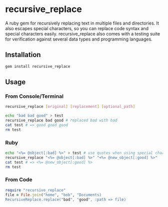 # recursive_replace 

A ruby gem for recursively replacing text in multiple files and directories. It also escapes special characters, so you can replace code syntax and special characters easily. recursive_replace also comes with a testing suite for verification against several data types and programming languages.
  
## Installation

```bash
gem install recursive_replace
```

## Usage

### From Console/Terminal

```bash
recursive_replace [original] [replacement] [optional_path] 
```
```bash
echo "bad bad good" > test
recursive_replace bad good # replaced bad with bad
cat test # => good good good
rm test
```

### Ruby

```bash
echo "<%= @object[:bad] %>" > test # use quotes when using special characters 
recursive_replace "<%= @object[:bad] %>" "<%= @new_object[:good] %>" 
cat test # => <%= @new_object[:good] %>
rm test
```

### From Code

```ruby
require "recursive_replace"
file = File.join("home", "bob", "Documents)
RecursiveReplace.replace("bad", "good", :path => file)
```
